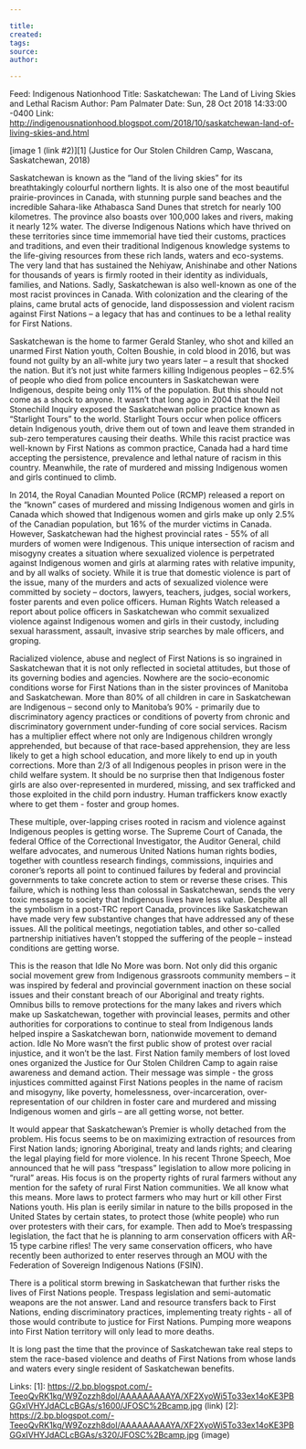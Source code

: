 ```yaml
---

title:
created:
tags:
source:
author:

---
```

Feed: Indigenous Nationhood
Title: Saskatchewan: The Land of Living Skies and Lethal Racism
Author: Pam Palmater
Date: Sun, 28 Oct 2018 14:33:00 -0400
Link: http://indigenousnationhood.blogspot.com/2018/10/saskatchewan-land-of-living-skies-and.html
 
[image 1 (link #2)][1]
(Justice for Our Stolen Children Camp, Wascana, Saskatchewan, 2018)
 
 
Saskatchewan is known as the “land of the living skies” for its breathtakingly 
colourful northern lights. It is also one of the most beautiful 
prairie-provinces in Canada, with stunning purple sand beaches and the 
incredible Sahara-like Athabasca Sand Dunes that stretch for nearly 100 
kilometres. The province also boasts over 100,000 lakes and rivers, making it 
nearly 12% water. The diverse Indigenous Nations which have thrived on these 
territories since time immemorial have tied their customs, practices and 
traditions, and even their traditional Indigenous knowledge systems to the 
life-giving resources from these rich lands, waters and eco-systems. The very 
land that has sustained the Nehiyaw, Anishinabe and other Nations for thousands 
of years is firmly rooted in their identity as individuals, families, and 
Nations. Sadly, Saskatchewan is also well-known as one of the most racist 
provinces in Canada. With colonization and the clearing of the plains, came 
brutal acts of genocide, land dispossession and violent racism against First 
Nations – a legacy that has and continues to be a lethal reality for First 
Nations.
 
 
Saskatchewan is the home to farmer Gerald Stanley, who shot and killed an 
unarmed First Nation youth, Colten Boushie, in cold blood in 2016, but was found
not guilty by an all-white jury two years later – a result that shocked the 
nation. But it’s not just white farmers killing Indigenous peoples – 62.5% of 
people who died from police encounters in Saskatchewan were Indigenous, despite 
being only 11% of the population. But this should not come as a shock to anyone.
It wasn’t that long ago in 2004 that the Neil Stonechild Inquiry exposed the 
Saskatchewan police practice known as “Starlight Tours” to the world. Starlight 
Tours occur when police officers detain Indigenous youth, drive them out of town
and leave them stranded in sub-zero temperatures causing their deaths. While 
this racist practice was well-known by First Nations as common practice, Canada 
had a hard time accepting the persistence, prevalence and lethal nature of 
racism in this country. Meanwhile, the rate of murdered and missing Indigenous 
women and girls continued to climb.
 
 
In 2014, the Royal Canadian Mounted Police (RCMP) released a report on the 
“known” cases of murdered and missing Indigenous women and girls in Canada which
showed that Indigenous women and girls make up only 2.5% of the Canadian 
population, but 16% of the murder victims in Canada. However, Saskatchewan had 
the highest provincial rates - 55% of all murders of women were Indigenous. This
unique intersection of racism and misogyny creates a situation where sexualized 
violence is perpetrated against Indigenous women and girls at alarming rates 
with relative impunity, and by all walks of society. While it is true that 
domestic violence is part of the issue, many of the murders and acts of 
sexualized violence were committed by society – doctors, lawyers, teachers, 
judges, social workers, foster parents and even police officers. Human Rights 
Watch released a report about police officers in Saskatchewan who commit 
sexualized violence against Indigenous women and girls in their custody, 
including sexual harassment, assault, invasive strip searches by male officers, 
and groping.
 
 
Racialized violence, abuse and neglect of First Nations is so ingrained in 
Saskatchewan that it is not only reflected in societal attitudes, but those of 
its governing bodies and agencies. Nowhere are the socio-economic conditions 
worse for First Nations than in the sister provinces of Manitoba and 
Saskatchewan. More than 80% of all children in care in Saskatchewan are 
Indigenous – second only to Manitoba’s 90% - primarily due to discriminatory 
agency practices or conditions of poverty from chronic and discriminatory 
government under-funding of core social services. Racism has a multiplier effect
where not only are Indigenous children wrongly apprehended, but because of that 
race-based apprehension, they are less likely to get a high school education, 
and more likely to end up in youth corrections. More than 2/3 of all Indigenous 
peoples in prison were in the child welfare system. It should be no surprise 
then that Indigenous foster girls are also over-represented in murdered, 
missing, and sex trafficked and those exploited in the child porn industry. 
Human traffickers know exactly where to get them - foster and group homes.
 
 
These multiple, over-lapping crises rooted in racism and violence against 
Indigenous peoples is getting worse. The Supreme Court of Canada, the federal 
Office of the Correctional Investigator, the Auditor General, child welfare 
advocates, and numerous United Nations human rights bodies, together with 
countless research findings, commissions, inquiries and coroner’s reports all 
point to continued failures by federal and provincial governments to take 
concrete action to stem or reverse these crises. This failure, which is nothing 
less than colossal in Saskatchewan, sends the very toxic message to society that
Indigenous lives have less value. Despite all the symbolism in a post-TRC report
Canada, provinces like Saskatchewan have made very few substantive changes that 
have addressed any of these issues. All the political meetings, negotiation 
tables, and other so-called partnership initiatives haven’t stopped the 
suffering of the people – instead conditions are getting worse.
 
 
This is the reason that Idle No More was born. Not only did this organic social 
movement grew from Indigenous grassroots community members – it was inspired by 
federal and provincial government inaction on these social issues and their 
constant breach of our Aboriginal and treaty rights. Omnibus bills to remove 
protections for the many lakes and rivers which make up Saskatchewan, together 
with provincial leases, permits and other authorities for corporations to 
continue to steal from Indigenous lands helped inspire a Saskatchewan born, 
nationwide movement to demand action. Idle No More wasn’t the first public show 
of protest over racial injustice, and it won’t be the last. First Nation family 
members of lost loved ones organized the Justice for Our Stolen Children Camp to
again raise awareness and demand action. Their message was simple - the gross 
injustices committed against First Nations peoples in the name of racism and 
misogyny, like poverty, homelessness, over-incarceration, over-representation of
our children in foster care and murdered and missing Indigenous women and girls 
– are all getting worse, not better.
 
 
It would appear that Saskatchewan’s Premier is wholly detached from the problem.
His focus seems to be on maximizing extraction of resources from First Nation 
lands; ignoring Aboriginal, treaty and lands rights; and clearing the legal 
playing field for more violence. In his recent Throne Speech, Moe announced that
he will pass “trespass” legislation to allow more policing in “rural” areas. His
focus is on the property rights of rural farmers without any mention for the 
safety of rural First Nation communities. We all know what this means. More laws
to protect farmers who may hurt or kill other First Nations youth. His plan is 
eerily similar in nature to the bills proposed in the United States by certain 
states, to protect those (white people) who run over protesters with their cars,
for example. Then add to Moe’s trespassing legislation, the fact that he is 
planning to arm conservation officers with AR-15 type carbine rifles! The very 
same conservation officers, who have recently been authorized to enter reserves 
through an MOU with the Federation of Sovereign Indigenous Nations (FSIN). 
 
 
There is a political storm brewing in Saskatchewan that further risks the lives 
of First Nations people. Trespass legislation and semi-automatic weapons are the
not answer. Land and resource transfers back to First Nations, ending 
discriminatory practices, implementing treaty rights - all of those would 
contribute to justice for First Nations. Pumping more weapons into First Nation 
territory will only lead to more deaths.
 
 
It is long past the time that the province of Saskatchewan take real steps to 
stem the race-based violence and deaths of First Nations from whose lands and 
waters every single resident of Saskatchewan benefits.
 
 
 
 
 
Links: 
[1]: https://2.bp.blogspot.com/-TeeoQvRK1kg/W9Zozzh8doI/AAAAAAAAAYA/XF2XyoWi5To33ex14oKE3PBGGxIVHYJdACLcBGAs/s1600/JFOSC%2Bcamp.jpg (link)
[2]: https://2.bp.blogspot.com/-TeeoQvRK1kg/W9Zozzh8doI/AAAAAAAAAYA/XF2XyoWi5To33ex14oKE3PBGGxIVHYJdACLcBGAs/s320/JFOSC%2Bcamp.jpg (image)

